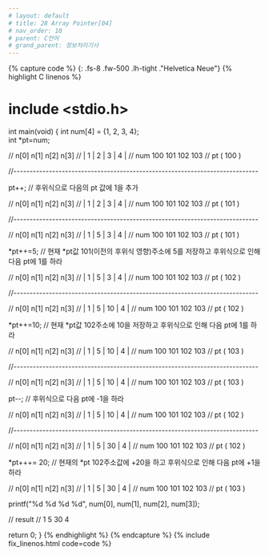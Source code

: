 ```yaml
---
# layout: default
# title: 28 Array Pointer[04]
# nav_order: 10
# parent: C언어
# grand_parent: 정보처리기사
---
```


{% capture code %}
{: .fs-8 .fw-500 .lh-tight ."Helvetica Neue"}
{% highlight C linenos %}
# include <stdio.h>

int main(void)
{
  int num[4] = {1, 2, 3, 4};  
  int *pt=num;

  //       n[0]  n[1]  n[2]  n[3]
  //     |  1  |  2  |  3  |  4  |
  // num   100   101   102   103
  // pt ( 100 )

  //----------------------------------------------------------------------------

  pt++; // 후위식으로 다음의 pt 값에 1을 추가

  //       n[0]  n[1]  n[2]  n[3]
  //     |  1  |  2  |  3  |  4  |
  // num   100   101   102   103
  // pt ( 101 )

  //----------------------------------------------------------------------------

  //       n[0]  n[1]  n[2]  n[3]
  //     |  1  |  5  |  3  |  4  |
  // num   100   101   102   103
  // pt ( 101 )

  *pt++=5; // 현재 *pt값 101(이전의 후위식 영향)주소에 5를 저장하고 후위식으로 인해 다음 pt에 1를 하라

  //       n[0]  n[1]  n[2]  n[3]
  //     |  1  |  5  |  3  |  4  |
  // num   100   101   102   103
  // pt ( 102 )

  //----------------------------------------------------------------------------

  //       n[0]  n[1]  n[2]  n[3]
  //     |  1  |  5  |  10  |  4  |
  // num   100    101   102   103
  // pt ( 102 )
  
  *pt++=10; // 현재 *pt값 102주소에 10을 저장하고 후위식으로 인해 다음 pt에 1를 하라

  //       n[0]  n[1]  n[2]  n[3]
  //     |  1  |  5  |  10  |  4  |
  // num   100   101   102   103
  // pt ( 103 )

  //----------------------------------------------------------------------------

  //       n[0]  n[1]  n[2]  n[3]
  //     |  1  |  5  |  10  |  4  |
  // num   100   101   102   103
  // pt ( 103 )

  pt--; // 후위식으로 다음 pt에 -1을 하라

  //       n[0]  n[1]  n[2]  n[3]
  //     |  1  |  5  |  10  |  4  |
  // num   100   101   102   103
  // pt ( 102 )

  //----------------------------------------------------------------------------

  //       n[0]  n[1]  n[2]  n[3]
  //     |  1  |  5  |  30  |  4  |
  // num   100   101   102    103
  // pt ( 102 )

  *pt+++= 20; // 현재의 *pt 102주소값에 +20을 하고 후위식으로 인해 다음 pt에 +1을 하라

  //       n[0]  n[1]  n[2]  n[3]
  //     |  1  |  5  |  30  |  4  |
  // num   100   101   102    103
  // pt ( 103 )


  printf("%d %d %d %d", num[0], num[1], num[2], num[3]);

  // result
  // 1 5 30 4

  return 0;
}
{% endhighlight %}
{% endcapture %}
{% include fix_linenos.html code=code %}